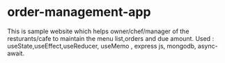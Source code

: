 # order-management-app
This is sample website which helps owner/chef/manager of the resturants/cafe to maintain the menu list,orders and due amount.
Used : useState,useEffect,useReducer, useMemo , express js, mongodb, async-await.

